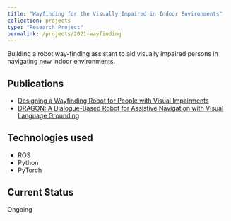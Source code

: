 ```yaml
---
title: "Wayfinding for the Visually Impaired in Indoor Environments"
collection: projects
type: "Research Project"
permalink: /projects/2021-wayfinding
---
```


Building a robot way-finding assistant to aid visually impaired persons in navigating new indoor
environments.

## Publications

* [Designing a Wayfinding Robot for People with Visual Impairments](https://arxiv.org/abs/2302.09144)
* [DRAGON: A Dialogue-Based Robot for Assistive Navigation with Visual Language Grounding](https://sites.google.com/illinois.edu/dragon-wayfinding)

## Technologies used

* ROS
* Python
* PyTorch

## Current Status

Ongoing
